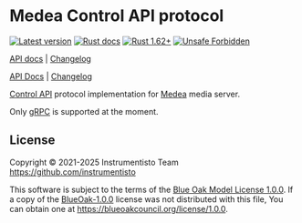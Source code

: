 Medea Control API protocol
==========================

[![Latest version](https://img.shields.io/crates/v/medea-control-api-proto "Latest version")](https://crates.io/crates/medea-control-api-proto)
[![Rust docs](https://docs.rs/medea-control-api-proto/badge.svg "Rust docs")](https://docs.rs/medea-control-api-proto)
[![Rust 1.62+](https://img.shields.io/badge/rustc-1.62+-lightgray.svg "Rust 1.62+")](https://blog.rust-lang.org/2022/06/30/Rust-1.62.0.html)
[![Unsafe Forbidden](https://img.shields.io/badge/unsafe-forbidden-success.svg "Unsafe forbidden")](https://github.com/rust-secure-code/safety-dance)

[API docs](https://docs.rs/medea-client-api-proto) |
[Changelog](https://github.com/instrumentisto/medea-jason/blob/master/proto/client-api/CHANGELOG.md)

[API Docs](https://docs.rs/medea-control-api-proto) |
[Changelog](https://github.com/instrumentisto/medea-jason/blob/master/proto/control-api/CHANGELOG.md)

[Control API] protocol implementation for [Medea] media server.

Only [gRPC] is supported at the moment.




## License

Copyright © 2021-2025  Instrumentisto Team <https://github.com/instrumentisto>

This software is subject to the terms of the [Blue Oak Model License 1.0.0](https://github.com/instrumentisto/medea-jason/blob/master/proto/control-api/LICENSE.md). If a copy of the [BlueOak-1.0.0](https://spdx.org/licenses/BlueOak-1.0.0.html) license was not distributed with this file, You can obtain one at <https://blueoakcouncil.org/license/1.0.0>.




[Control API]: https://github.com/instrumentisto/medea/blob/master/docs/rfc/0001-control-api.md
[gRPC]: https://grpc.io
[Medea]: https://github.com/instrumentisto/medea
